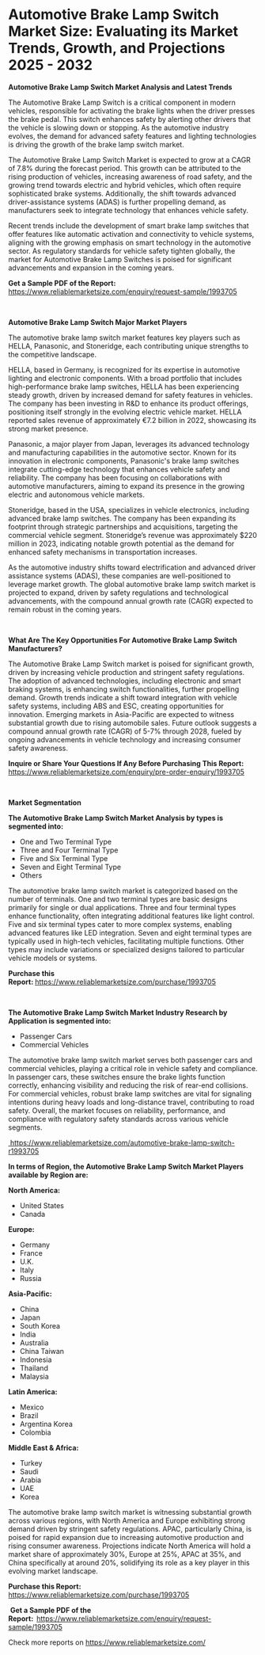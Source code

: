 <p><h1>Automotive Brake Lamp Switch Market Size: Evaluating its Market Trends, Growth, and Projections 2025 - 2032</h1></p><p><strong>Automotive Brake Lamp Switch Market Analysis and Latest Trends</strong></p>
<p><p>The Automotive Brake Lamp Switch is a critical component in modern vehicles, responsible for activating the brake lights when the driver presses the brake pedal. This switch enhances safety by alerting other drivers that the vehicle is slowing down or stopping. As the automotive industry evolves, the demand for advanced safety features and lighting technologies is driving the growth of the brake lamp switch market.</p><p>The Automotive Brake Lamp Switch Market is expected to grow at a CAGR of 7.8% during the forecast period. This growth can be attributed to the rising production of vehicles, increasing awareness of road safety, and the growing trend towards electric and hybrid vehicles, which often require sophisticated brake systems. Additionally, the shift towards advanced driver-assistance systems (ADAS) is further propelling demand, as manufacturers seek to integrate technology that enhances vehicle safety.</p><p>Recent trends include the development of smart brake lamp switches that offer features like automatic activation and connectivity to vehicle systems, aligning with the growing emphasis on smart technology in the automotive sector. As regulatory standards for vehicle safety tighten globally, the market for Automotive Brake Lamp Switches is poised for significant advancements and expansion in the coming years.</p></p>
<p><strong>Get a Sample PDF of the Report:&nbsp;</strong> <a href="https://www.reliablemarketsize.com/enquiry/request-sample/1993705?utm_campaign=2115&utm_medium=2&utm_source=Github&utm_content=ia&utm_term=29032025&utm_id=automotive-brake-lamp-switch">https://www.reliablemarketsize.com/enquiry/request-sample/1993705</a></p>
<p>&nbsp;</p>
<p><strong>Automotive Brake Lamp Switch Major Market Players</strong></p>
<p><p>The automotive brake lamp switch market features key players such as HELLA, Panasonic, and Stoneridge, each contributing unique strengths to the competitive landscape. </p><p>HELLA, based in Germany, is recognized for its expertise in automotive lighting and electronic components. With a broad portfolio that includes high-performance brake lamp switches, HELLA has been experiencing steady growth, driven by increased demand for safety features in vehicles. The company has been investing in R&D to enhance its product offerings, positioning itself strongly in the evolving electric vehicle market. HELLA reported sales revenue of approximately €7.2 billion in 2022, showcasing its strong market presence.</p><p>Panasonic, a major player from Japan, leverages its advanced technology and manufacturing capabilities in the automotive sector. Known for its innovation in electronic components, Panasonic's brake lamp switches integrate cutting-edge technology that enhances vehicle safety and reliability. The company has been focusing on collaborations with automotive manufacturers, aiming to expand its presence in the growing electric and autonomous vehicle markets. </p><p>Stoneridge, based in the USA, specializes in vehicle electronics, including advanced brake lamp switches. The company has been expanding its footprint through strategic partnerships and acquisitions, targeting the commercial vehicle segment. Stoneridge’s revenue was approximately $220 million in 2023, indicating notable growth potential as the demand for enhanced safety mechanisms in transportation increases.</p><p>As the automotive industry shifts toward electrification and advanced driver assistance systems (ADAS), these companies are well-positioned to leverage market growth. The global automotive brake lamp switch market is projected to expand, driven by safety regulations and technological advancements, with the compound annual growth rate (CAGR) expected to remain robust in the coming years.</p></p>
<p>&nbsp;</p>
<p><strong>What Are The Key Opportunities For Automotive Brake Lamp Switch Manufacturers?</strong></p>
<p><p>The Automotive Brake Lamp Switch market is poised for significant growth, driven by increasing vehicle production and stringent safety regulations. The adoption of advanced technologies, including electronic and smart braking systems, is enhancing switch functionalities, further propelling demand. Growth trends indicate a shift toward integration with vehicle safety systems, including ABS and ESC, creating opportunities for innovation. Emerging markets in Asia-Pacific are expected to witness substantial growth due to rising automobile sales. Future outlook suggests a compound annual growth rate (CAGR) of 5-7% through 2028, fueled by ongoing advancements in vehicle technology and increasing consumer safety awareness.</p></p>
<p><strong>Inquire or Share Your Questions If Any Before Purchasing This Report:</strong> <a href="https://www.reliablemarketsize.com/enquiry/pre-order-enquiry/1993705?utm_campaign=2115&utm_medium=2&utm_source=Github&utm_content=ia&utm_term=29032025&utm_id=automotive-brake-lamp-switch">https://www.reliablemarketsize.com/enquiry/pre-order-enquiry/1993705</a></p>
<p>&nbsp;</p>
<p><strong>Market Segmentation</strong></p>
<p><strong>The Automotive Brake Lamp Switch Market Analysis by types is segmented into:</strong></p>
<p><ul><li>One and Two Terminal Type</li><li>Three and Four Terminal Type</li><li>Five and Six Terminal Type</li><li>Seven and Eight Terminal Type</li><li>Others</li></ul></p>
<p><p>The automotive brake lamp switch market is categorized based on the number of terminals. One and two terminal types are basic designs primarily for single or dual applications. Three and four terminal types enhance functionality, often integrating additional features like light control. Five and six terminal types cater to more complex systems, enabling advanced features like LED integration. Seven and eight terminal types are typically used in high-tech vehicles, facilitating multiple functions. Other types may include variations or specialized designs tailored to particular vehicle models or systems.</p></p>
<p><strong>Purchase this Report:&nbsp;</strong><a href="https://www.reliablemarketsize.com/purchase/1993705?utm_campaign=2115&utm_medium=2&utm_source=Github&utm_content=ia&utm_term=29032025&utm_id=automotive-brake-lamp-switch">https://www.reliablemarketsize.com/purchase/1993705</a></p>
<p>&nbsp;</p>
<p><strong>The Automotive Brake Lamp Switch Market Industry Research by Application is segmented into:</strong></p>
<p><ul><li>Passenger Cars</li><li>Commercial Vehicles</li></ul></p>
<p><p>The automotive brake lamp switch market serves both passenger cars and commercial vehicles, playing a critical role in vehicle safety and compliance. In passenger cars, these switches ensure the brake lights function correctly, enhancing visibility and reducing the risk of rear-end collisions. For commercial vehicles, robust brake lamp switches are vital for signaling intentions during heavy loads and long-distance travel, contributing to road safety. Overall, the market focuses on reliability, performance, and compliance with regulatory safety standards across various vehicle segments.</p></p>
<p><a href="https://www.reliablemarketsize.com/automotive-brake-lamp-switch-r1993705?utm_campaign=2115&utm_medium=2&utm_source=Github&utm_content=ia&utm_term=29032025&utm_id=automotive-brake-lamp-switch">&nbsp;https://www.reliablemarketsize.com/automotive-brake-lamp-switch-r1993705</a></p>
<p><strong>In terms of Region, the Automotive Brake Lamp Switch Market Players available by Region are:</strong></p>
<p>
    <p> <strong> North America: </strong>
        <ul>
            <li>United States</li>
            <li>Canada</li>
        </ul>
        </p> 
    <p> <strong> Europe: </strong>
        <ul>
            <li>Germany</li>
            <li>France</li>
            <li>U.K.</li>
            <li>Italy</li>
            <li>Russia</li>
        </ul>
        </p> 
    <p> <strong> Asia-Pacific: </strong>
        <ul>
            <li>China</li>
            <li>Japan</li>
            <li>South Korea</li>
            <li>India</li>
            <li>Australia</li>
            <li>China Taiwan</li>
            <li>Indonesia</li>
            <li>Thailand</li>
            <li>Malaysia</li>
        </ul>
        </p> 
    <p> <strong> Latin America: </strong>
        <ul>
            <li>Mexico</li>
            <li>Brazil</li>
            <li>Argentina Korea</li>
            <li>Colombia</li>
        </ul>
        </p> 
    <p> <strong> Middle East & Africa: </strong>
        <ul>
            <li>Turkey</li>
            <li>Saudi</li>
            <li>Arabia</li>
            <li>UAE</li>
            <li>Korea</li>
        </ul>
    </p>
    </p>
<p><p>The automotive brake lamp switch market is witnessing substantial growth across various regions, with North America and Europe exhibiting strong demand driven by stringent safety regulations. APAC, particularly China, is poised for rapid expansion due to increasing automotive production and rising consumer awareness. Projections indicate North America will hold a market share of approximately 30%, Europe at 25%, APAC at 35%, and China specifically at around 20%, solidifying its role as a key player in this evolving market landscape.</p></p>
<p><strong>Purchase this Report: </strong><a href="https://www.reliablemarketsize.com/purchase/1993705?utm_campaign=2115&utm_medium=2&utm_source=Github&utm_content=ia&utm_term=29032025&utm_id=automotive-brake-lamp-switch">https://www.reliablemarketsize.com/purchase/1993705</a></p>
<p>&nbsp;<strong>Get a Sample PDF of the Report:&nbsp;&nbsp;</strong><a href="https://www.reliablemarketsize.com/enquiry/request-sample/1993705?utm_campaign=2115&utm_medium=2&utm_source=Github&utm_content=ia&utm_term=29032025&utm_id=automotive-brake-lamp-switch">https://www.reliablemarketsize.com/enquiry/request-sample/1993705</a></p>
<p><strong></strong></p>
<p>Check more reports on <a href="https://www.reliablemarketsize.com/?utm_campaign=2115&utm_medium=2&utm_source=Github&utm_content=ia&utm_term=29032025&utm_id=automotive-brake-lamp-switch">https://www.reliablemarketsize.com/</a></p>